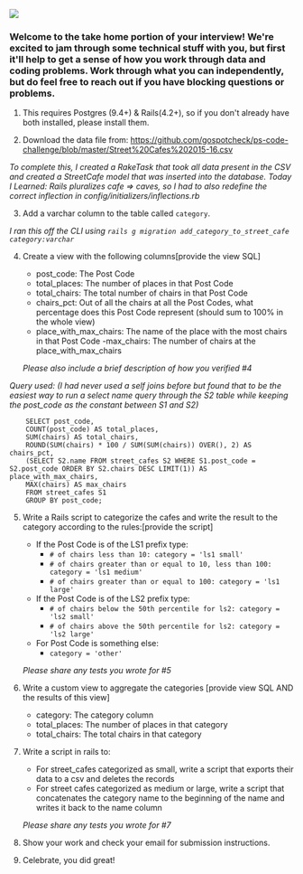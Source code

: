 ![](https://assets-global.website-files.com/5b69e8315733f2850ec22669/5b749a4663ff82be270ff1f5_GSC%20Lockup%20(Orange%20%3A%20Black).svg)

### Welcome to the take home portion of your interview! We're excited to jam through some technical stuff with you, but first it'll help to get a sense of how you work through data and coding problems. Work through what you can independently, but do feel free to reach out if you have blocking questions or problems.

1) This requires Postgres (9.4+) & Rails(4.2+), so if you don't already have both installed, please install them.

2) Download the data file from: https://github.com/gospotcheck/ps-code-challenge/blob/master/Street%20Cafes%202015-16.csv

_To complete this, I created a RakeTask that took all data present in the CSV and created a StreetCafe model that was inserted into the database. Today I Learned: Rails pluralizes cafe => caves, so I had to also redefine the correct inflection in config/initializers/inflections.rb_

3) Add a varchar column to the table called `category`. 

_I ran this off the CLI using `rails g migration add_category_to_street_cafe category:varchar`_

4) Create a view with the following columns[provide the view SQL]
    - post_code: The Post Code
    - total_places: The number of places in that Post Code
    - total_chairs: The total number of chairs in that Post Code
    - chairs_pct: Out of all the chairs at all the Post Codes, what percentage does this Post Code represent (should sum to 100% in the whole view)
    - place_with_max_chairs: The name of the place with the most chairs in that Post Code
    -max_chairs: The number of chairs at the place_with_max_chairs
	
    *Please also include a brief description of how you verified #4*

_Query used: (I had never used a self joins before but found that to be the easiest way to run a select name query through the S2 table while keeping the post_code as the constant between S1 and S2)_
```
    SELECT post_code, 
	COUNT(post_code) AS total_places, 
	SUM(chairs) AS total_chairs, 
	ROUND(SUM(chairs) * 100 / SUM(SUM(chairs)) OVER(), 2) AS chairs_pct, 
	(SELECT S2.name FROM street_cafes S2 WHERE S1.post_code = S2.post_code ORDER BY S2.chairs DESC LIMIT(1)) AS place_with_max_chairs, 
	MAX(chairs) AS max_chairs 
	FROM street_cafes S1 
	GROUP BY post_code;
```

5) Write a Rails script to categorize the cafes and write the result to the category according to the rules:[provide the script]
    - If the Post Code is of the LS1 prefix type:
        - `# of chairs less than 10: category = 'ls1 small'`
        - `# of chairs greater than or equal to 10, less than 100: category = 'ls1 medium'`
        - `# of chairs greater than or equal to 100: category = 'ls1 large' `
    - If the Post Code is of the LS2 prefix type: 
        - `# of chairs below the 50th percentile for ls2: category = 'ls2 small'`
        - `# of chairs above the 50th percentile for ls2: category = 'ls2 large'`
    - For Post Code is something else:
        - `category = 'other'`

    *Please share any tests you wrote for #5*

6) Write a custom view to aggregate the categories [provide view SQL AND the results of this view]
    - category: The category column
    - total_places: The number of places in that category
    - total_chairs: The total chairs in that category

7) Write a script in rails to:
    - For street_cafes categorized as small, write a script that exports their data to a csv and deletes the records
    - For street cafes categorized as medium or large, write a script that concatenates the category name to the beginning of the name and writes it back to the name column
	
    *Please share any tests you wrote for #7*

8) Show your work and check your email for submission instructions.

9) Celebrate, you did great! 



